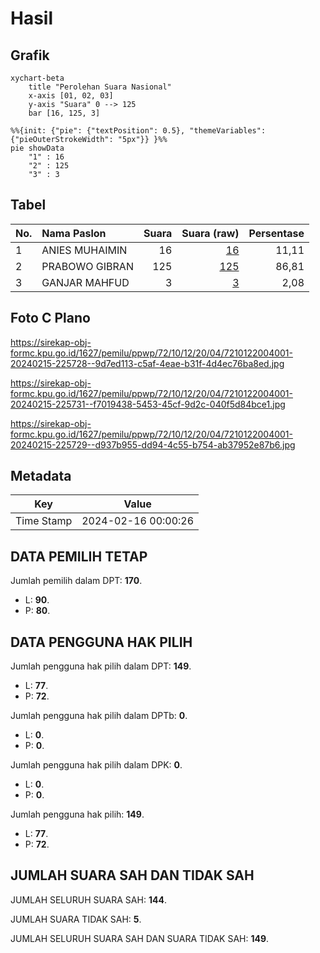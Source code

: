 # Hasil

## Grafik

```mermaid
xychart-beta
    title "Perolehan Suara Nasional"
    x-axis [01, 02, 03]
    y-axis "Suara" 0 --> 125
    bar [16, 125, 3]
```

```mermaid
%%{init: {"pie": {"textPosition": 0.5}, "themeVariables": {"pieOuterStrokeWidth": "5px"}} }%%
pie showData
    "1" : 16
    "2" : 125
    "3" : 3
```

## Tabel

| No. | Nama Paslon    | Suara | Suara (raw) | Persentase |
|:--- |:-------------- | -----:| -----------:| ----------:|
| 1   | ANIES MUHAIMIN | 16    | [16][p-1]   | 11,11      |
| 2   | PRABOWO GIBRAN | 125   | [125][p-2]  | 86,81      |
| 3   | GANJAR MAHFUD  | 3     | [3][p-3]    | 2,08       |


[p-1]: https://github.com/gigit-pemilu/pemilu-2024/blob/main/pilpres/hitung-suara/sub/72-sulawesi-tengah/sub/10-sigi/sub/12-dolo/sub/2004-soulowe/sub/001-tps/sub/paslon-1.txt
[p-2]: https://github.com/gigit-pemilu/pemilu-2024/blob/main/pilpres/hitung-suara/sub/72-sulawesi-tengah/sub/10-sigi/sub/12-dolo/sub/2004-soulowe/sub/001-tps/sub/paslon-2.txt
[p-3]: https://github.com/gigit-pemilu/pemilu-2024/blob/main/pilpres/hitung-suara/sub/72-sulawesi-tengah/sub/10-sigi/sub/12-dolo/sub/2004-soulowe/sub/001-tps/sub/paslon-3.txt

## Foto C Plano

https://sirekap-obj-formc.kpu.go.id/1627/pemilu/ppwp/72/10/12/20/04/7210122004001-20240215-225728--9d7ed113-c5af-4eae-b31f-4d4ec76ba8ed.jpg

https://sirekap-obj-formc.kpu.go.id/1627/pemilu/ppwp/72/10/12/20/04/7210122004001-20240215-225731--f7019438-5453-45cf-9d2c-040f5d84bce1.jpg

https://sirekap-obj-formc.kpu.go.id/1627/pemilu/ppwp/72/10/12/20/04/7210122004001-20240215-225729--d937b955-dd94-4c55-b754-ab37952e87b6.jpg


## Metadata

| Key        | Value               |
| ---------- | ------------------- |
| Time Stamp | 2024-02-16 00:00:26 |


## DATA PEMILIH TETAP

Jumlah pemilih dalam DPT: **170**.
 * L: **90**.
 * P: **80**.

## DATA PENGGUNA HAK PILIH

Jumlah pengguna hak pilih dalam DPT: **149**.
 * L: **77**.
 * P: **72**.

Jumlah pengguna hak pilih dalam DPTb: **0**.
 * L: **0**.
 * P: **0**.

Jumlah pengguna hak pilih dalam DPK: **0**.
 * L: **0**.
 * P: **0**.

Jumlah pengguna hak pilih: **149**.
 * L: **77**.
 * P: **72**.

## JUMLAH SUARA SAH DAN TIDAK SAH

JUMLAH SELURUH SUARA SAH: **144**.

JUMLAH SUARA TIDAK SAH: **5**.

JUMLAH SELURUH SUARA SAH DAN SUARA TIDAK SAH: **149**.



